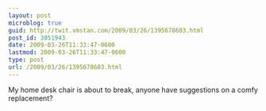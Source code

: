 ```yaml
---
layout: post
microblog: true
guid: http://twit.vmstan.com/2009/03/26/1395678603.html
post_id: 3051943
date: 2009-03-26T11:33:47-0600
lastmod: 2009-03-26T11:33:47-0600
type: post
url: /2009/03/26/1395678603.html
---
```

My home desk chair is about to break, anyone have suggestions on a comfy replacement?

